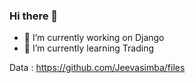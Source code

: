 ### Hi there 👋

- 🔭 I’m currently working on Django
- 🌱 I’m currently learning Trading

Data : https://github.com/Jeevasimba/files
